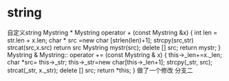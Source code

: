 # string
自定义string
Mystring * Mystring  operator + (const Mystring &x)
{
    int len = str.len + x.len;
    char * src =new char [strlen(len)+1];
    strcpy(src,str)
    strcat(src,x.src)
    return src
    Mystring mystr(src);
    delete [] src;
    return mystr;
}
Mystring & Mystring:: operator += (const Mystring & x)
{
    this->_len+=x._len;
    char *src= this->_str;
    this->_str=new char[this->_len+1];
    strcpy(_str, src);
    strcat(_str, x._str);
    delete [] src;
    return *this;
}
做了一个修改
分支二